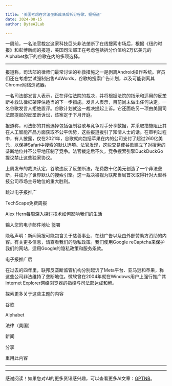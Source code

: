 ```yaml
---

title: '美国考虑在非法垄断裁决后拆分谷歌，据报道'
date: 2024-08-15
author: ByteAILab

---
```


一周前，一名法官裁定这家科技巨头非法垄断了在线搜索市场后，根据《纽约时报》和彭博新闻的报道，美国司法部正在考虑包括拆分价值约2万亿美元的Alphabet旗下的谷歌在内的多项选择。

---
报道称，司法部的律师们最常讨论的补救措施之一是剥离Android操作系统。官员们还在考虑尝试强制出售AdWords，谷歌的搜索广告计划，以及可能剥离其Chrome网络浏览器。

一名司法部发言人表示，正在评估法院的裁决，并将根据法院的指示和适用的反垄断补救法律框架评估适当的下一步措施。发言人表示，目前尚未做出任何决定。一名谷歌发言人拒绝置评。谷歌计划就这一裁决提起上诉。它还面临另一项由美国司法部提起的反垄断诉讼，该案定于下月开庭。

报道称，司法部的其他选择包括强制谷歌与竞争对手分享数据，并采取措施阻止其在人工智能产品方面获取不公平优势，这些报道援引了知情人士的话。在审判过程中，有人披露，仅在2021年，谷歌就向包括苹果在内的公司支付了超过260亿美元，以保持Safari中搜索的默认选项。法官发现，这些交易使谷歌建立了对搜索的垄断地位并不公平地压制了竞争。法官裁定后不久，竞争搜索引擎DuckDuckGo提议禁止这些独家协议。

上周发布的裁决认定，谷歌违反了反垄断法，花费数十亿美元创造了一个非法垄断，并成为了世界默认的搜索引擎。这一裁决被视为联邦当局首次取得针对大型科技公司市场主导地位的重大胜利。

跳过电子报推广

TechScape免费周报

Alex Hern每周深入探讨技术如何影响我们的生活

输入您的电子邮件地址  签署

隐私声明：新闻简报可能包含关于慈善事业、在线广告以及由外部赞助方资助的内容。有关更多信息，请查看我们的隐私政策。我们使用Google reCaptcha来保护我们的网站，适用Google的隐私政策和服务条款。

电子报推广后

在过去的四年里，联邦反垄断监管机构分别起诉了Meta平台、亚马逊和苹果，称这些公司非法维持了垄断地位。微软曾在2004年就在Windows用户上强行推广其Internet Explorer网络浏览器的指控与司法部达成和解。

探索更多关于这些主题的内容

谷歌

Alphabet

法律（美国）

新闻

分享

重用此内容

---
---
感谢阅读！如果您对AI的更多资讯感兴趣，可以查看更多AI文章：[GPTNB](https://gptnb.com)。